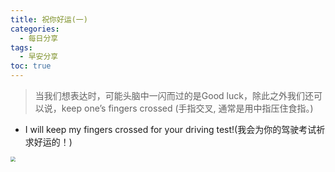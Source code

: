 ```yaml
---
title: 祝你好运(一)
categories:
  - 每日分享
tags:
  - 早安分享
toc: true 
---
```


> 当我们想表达时，可能头脑中一闪而过的是Good luck，除此之外我们还可以说，keep one’s fingers crossed (手指交叉, 通常是用中指压住食指。)
>



* I will keep my fingers crossed for your driving test!(我会为你的驾驶考试祈求好运的！)



<img src="/img/finger.png" style="zoom:50%;" />












